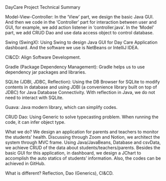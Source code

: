 DayCare Project Technical Summary

Model-View-Controller:
In the ‘View’ part, we design the basic Java GUI. And then we code in the ‘Controller’ part for interaction between user and GUI, for example, we add action listener in ‘controller.java’. In the ‘Model’ part, we add CRUD Dao and use data access object to control database.

Swing (SwingX): 
Using Swing to design Java GUI for Day Care Application dashboard. And the software we use is NetBeans or IntelliJ IDEA.

CI&CD: 
Align Software Development.

Gradle (Package Dependency Management): 
Gradle helps us to use dependency jar packages and libraries.

SQLite (JDBI, JDBC, Reflection): 
Using the DB Browser for SQLite to modify contents in database and using JDBI (a convenience library built on top of JDBC) for Java Database Connectivity. With reflection in Java, we do not need to interact with SQLite.

Guava: 
Java modern library, which can simplify codes.

CRUD Dao: 
Using Generic to solve typecasting problem. When running the code, it can infer object type.

What we do?
We design an application for parents and teachers to monitor the students’ health. Discussing through Zoom and Notion, we architect the system through MVC frame. Using Java/JavaBeans, Database and csvData, we achieve CRUD of the data about students/teachers/parents. Besides the basic GUI for this application, in dashboard, we design a JChart to accomplish the auto statics of students’ information. Also, the codes can be achieved in GitHub.

What is different?
Reflection, Dao (Generics), CI&CD.
